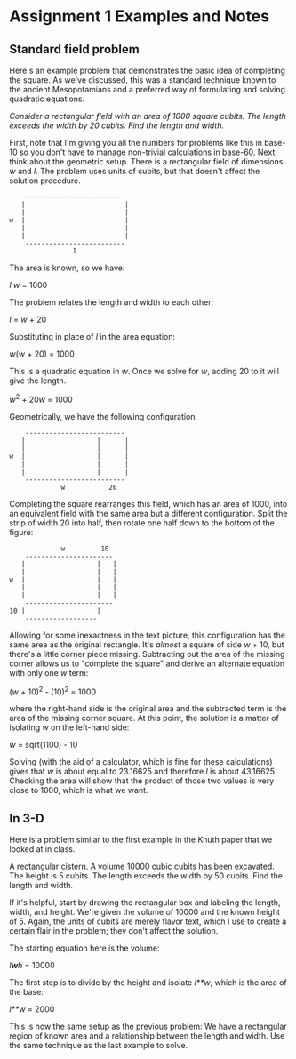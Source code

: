 # Assignment 1 Examples and Notes

## Standard field problem

Here's an example problem that demonstrates the basic idea of completing the square. As we've discussed, this was a standard technique known to the ancient Mesopotamians and a preferred way of formulating and solving quadratic equations.

*Consider a rectangular field with an area of 1000 square cubits. The length exceeds the width by 20 cubits. Find the length and width.*

First, note that I'm giving you all the numbers for problems like this in base-10 so you don't have to manage non-trivial calculations in base-60. Next, think about the geometric setup. There is a rectangular field of dimensions *w* and *l*. The problem uses units of cubits, but that doesn't affect the solution procedure.

```
    -------------------------
   |                         |
   |                         | 
w  |                         |
   |                         |
   |                         |
    -------------------------
                l
```

The area is known, so we have:

*l* *w* = 1000

The problem relates the length and width to each other:

*l* = *w* + 20

Substituting in place of *l* in the area equation:

*w*(*w* + 20) = 1000

This is a quadratic equation in *w*. Once we solve for *w*, adding 20 to it will give the length.

*w*<sup>2</sup> + 20*w* = 1000

Geometrically, we have the following configuration:

```
    -------------------------
   |                  |      |
   |                  |      | 
w  |                  |      |
   |                  |      |
   |                  |      |
    -------------------------
             w           20
```

Completing the square rearranges this field, which has an area of 1000, into an equivalent field with the same area but a different configuration. Split the strip of width 20 into half, then rotate one half down to the bottom of the figure:

```
             w         10
    ----------------------
   |                  |   |
   |                  |   | 
w  |                  |   |
   |                  |   |
   |                  |   |
    ----------------------
10 |                  |    
    ------------------
```

Allowing for some inexactness in the text picture, this configuration has the same area as the original rectangle. It's *almost* a square of side *w* + 10, but there's a little corner piece missing. Subtracting out the area of the missing corner allows us to "complete the square" and derive an alternate equation with only one *w* term:

(*w* + 10)<sup>2</sup> - (10)<sup>2</sup> = 1000

where the right-hand side is the original area and the subtracted term is the area of the missing corner square. At this point, the solution is a matter of isolating *w* on the left-hand side:

*w* = sqrt(1100) - 10

Solving (with the aid of a calculator, which is fine for these calculations) gives that *w* is about equal to 23.16625 and therefore *l* is about 43.16625. Checking the area will show that the product of those two values is very close to 1000, which is what we want.


## In 3-D

Here is a problem similar to the first example in the Knuth paper that we looked at in class.

A rectangular cistern. A volume 10000 cubic cubits has been excavated. The height is 5 cubits. The length exceeds the width by 50 cubits. Find the length and width.

If it's helpful, start by drawing the rectangular box and labeling the length, width, and height. We're given the volume of 10000 and the known height of 5. Again, the units of cubits are merely flavor text, which I use to create a certain flair in the problem; they don't affect the solution.

The starting equation here is the volume:

*l**w**h* = 10000

The first step is to divide by the height and isolate *l**w*, which is the area of the base:

*l**w* = 2000

This is now the same setup as the previous problem: We have a rectangular region of known area and a relationship between the length and width. Use the same technique as the last example to solve.

